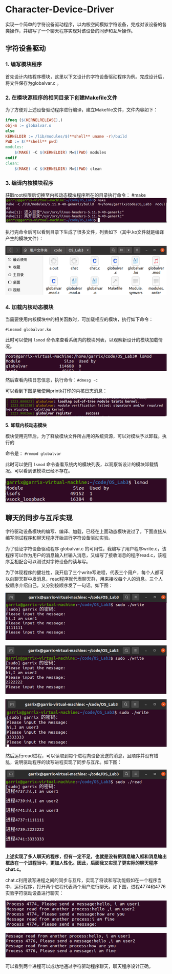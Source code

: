 # Character-Device-Driver
实现一个简单的字符设备驱动程序，以内核空间模拟字符设备，完成对该设备的各类操作，并编写了一个聊天程序实现对该设备的同步和互斥操作。

## 字符设备驱动

### **1.** **编写模块程序**

首先设计内核程序模块，这里以下文设计的字符设备驱动程序为例。完成设计后，将文件保存为globalvar.c 。

### **2.** **在模块源程序的相同目录下创建Makefile文件**

为了方便对上述设备驱动程序进行编译，建立Makefile文件，文件内容如下：

```makefile
ifneq ($(KERNELRELEASE),) 
obj-m := globalvar.o 
else 
KERNELDIR := /lib/modules/$(**shell** uname -r)/build 
PWD := $(**shell** pwd) 
modules: 
    $(MAKE) -C $(KERNELDIR) M=$(PWD) modules 
endif 
clean: 
    $(MAKE) -C $(KERNELDIR) M=$(PWD) clean
```

### **3.** **编译内核模块程序**

获取root权限后切换至内核动态模块程序所在的目录执行命令： #make
![image-1](https://github.com/Bright-Hsu/Character-Device-Driver/blob/main/pictures/image-1.png)

执行完命令后可以看到目录下生成了很多文件，列表如下（其中.ko文件就是编译产生的模块文件）：

![image-2](https://github.com/Bright-Hsu/Character-Device-Driver/blob/main/pictures/image-2.png)

 

### **4.** **加载内核动态模块**

当需要使用内核模块中的相关函数时，可加载相应的模块，执行如下命令：

```
#insmod globalvar.ko
```

此时可以使用 `lsmod` 命令来查看系统内的模块列表，以观察新设计的模块加载情况。

![image-3](https://github.com/Bright-Hsu/Character-Device-Driver/blob/main/pictures/image-3.png)

然后查看内核日志信息，执行命令：`#dmesg -c`

可以看到下图是我使用printk打印的内核日志消息：

![image-4](https://github.com/Bright-Hsu/Character-Device-Driver/blob/main/pictures/image-4.png)

**5.** **卸载内核动态模块**

模块使用完毕后，为了释放模块文件所占用的系统资源，可以对模块予以卸载。执行的

命令是：  `#rmmod globalvar`

此时可以使用 `lsmod` 命令查看系统内的模块列表，以观察新设计的模块卸载情况。可以看到该模块已经不存在。

![image-5](https://github.com/Bright-Hsu/Character-Device-Driver/blob/main/pictures/image-5.png)

## 聊天的同步与互斥实现

字符驱动设备模块的编写、编译、加载，已经在上面动态模块说过了，下面直接从编写测试程序和聊天程序开始进行字符设备驱动实验。

为了验证字符设备驱动程序 globalvar.c 的可用性，我编写了用户程序write.c，该程序可以作为用户的消息输入栏输入消息，又编写了接收消息的程序read.c，该程序互相配合可以测试对字符设备的读与写。

为了体现程序的健壮性，我开启了三个write写进程，代表三个用户，每个人都可以向聊天群中发消息，read程序就代表聊天群，用来接收每个人的消息。三个人按顺序介绍自己，又分别按顺序发了一句话。如下图：

![image-1](https://github.com/Bright-Hsu/Character-Device-Driver/blob/main/pictures/image-6.png)

![image-1](https://github.com/Bright-Hsu/Character-Device-Driver/blob/main/pictures/image-7.png)

![image-1](https://github.com/Bright-Hsu/Character-Device-Driver/blob/main/pictures/image-8.png)

然后运行read进程，可以读取到每个进程向设备发送的消息，且顺序并没有错乱，说明驱动程序的读写进程实现了同步与互斥。如下图：

![image-1](https://github.com/Bright-Hsu/Character-Device-Driver/blob/main/pictures/image-9.png)

 

**上述实现了多人聊天的程序，但有一定不足，也就是没有把消息输入框和消息输出框放在一个进程当中，更加人性化。因此，后面我又实现了更实际的聊天程序chat.c。**

chat.c利用读写进程之间的同步与互斥，实现了将读和写功能假如在一个程序当中，运行程序，打开两个进程代表两个用户进行聊天。如下图，进程4774和4776实验字符驱动设备进行聊天：

![image-1](https://github.com/Bright-Hsu/Character-Device-Driver/blob/main/pictures/image-10.png)

![image-1](https://github.com/Bright-Hsu/Character-Device-Driver/blob/main/pictures/image-11.png)

可以看到两个进程可以成功地通过字符驱动程序聊天，聊天程序设计正确。

